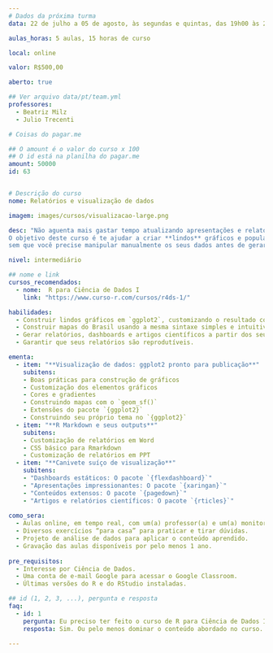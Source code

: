 ```yaml
---
# Dados da próxima turma
data: 22 de julho a 05 de agosto, às segundas e quintas, das 19h00 às 22h00

aulas_horas: 5 aulas, 15 horas de curso

local: online

valor: R$500,00

aberto: true

## Ver arquivo data/pt/team.yml
professores:
  - Beatriz Milz
  - Julio Trecenti

# Coisas do pagar.me

## O amount é o valor do curso x 100
## O id está na planilha do pagar.me
amount: 50000
id: 63


# Descrição do curso
nome: Relatórios e visualização de dados

imagem: images/cursos/visualizacao-large.png

desc: "Não aguenta mais gastar tempo atualizando apresentações e relatórios repetitivos? Quer fazer um gráfico maravilhoso e o Excel te deixou na mão? Quer fazer gráficos lindos, simples e 100% reprodutíveis mas não sabe como? Se respondeu **sim** a qualquer uma dessas perguntas esse curso é pra você.
O objetivo deste curso é te ajudar a criar **lindos** gráficos e popular relatórios 100% reprodutíveis e automáticos,
sem que você precise manipular manualmente os seus dados antes de gerar os produtos finais."

nivel: intermediário

## nome e link
cursos_recomendados:
  - nome:  R para Ciência de Dados I
    link: "https://www.curso-r.com/cursos/r4ds-1/"

habilidades:
  - Construir lindos gráficos em `ggplot2`, customizando o resultado com base nas suas necessidades;
  - Construir mapas do Brasil usando a mesma sintaxe simples e intuitiva que você já conhece;
  - Gerar relatórios, dashboards e artigos científicos a partir dos seus códigos R, seja word, ppt, html ou pdf;
  - Garantir que seus relatórios são reprodutíveis.

ementa: 
  - item: "**Visualização de dados: ggplot2 pronto para publicação**"
    subitens: 
    - Boas práticas para construção de gráficos
    - Customização dos elementos gráficos
    - Cores e gradientes
    - Construindo mapas com o `geom_sf()`
    - Extensões do pacote `{ggplot2}`
    - Construindo seu próprio tema no `{ggplot2}`
  - item: "**R Markdown e seus outputs**"
    subitens: 
    - Customização de relatórios em Word
    - CSS básico para Rmarkdown
    - Customização de relatórios em PPT
  - item: "**Canivete suíço de visualização**"
    subitens:
    - "Dashboards estáticos: O pacote `{flexdashboard}`"
    - "Apresentações impressionantes: O pacote `{xaringan}`"
    - "Conteúdos extensos: O pacote `{pagedown}`"
    - "Artigos e relatórios científicos: O pacote `{rticles}`"
    
como_sera: 
  - Aulas online, em tempo real, com um(a) professor(a) e um(a) monitor(a).
  - Diversos exercícios “para casa” para praticar e tirar dúvidas.
  - Projeto de análise de dados para aplicar o conteúdo aprendido.
  - Gravação das aulas disponíveis por pelo menos 1 ano.
  
pre_requisitos:
  - Interesse por Ciência de Dados.
  - Uma conta de e-mail Google para acessar o Google Classroom.
  - Últimas versões do R e do RStudio instaladas.

## id (1, 2, 3, ...), pergunta e resposta
faq:
  - id: 1
    pergunta: Eu preciso ter feito o curso de R para Ciência de Dados I antes?
    resposta: Sim. Ou pelo menos dominar o conteúdo abordado no curso.
  
---
```



